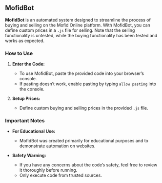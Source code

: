 ## MofidBot

**MofidBot** is an automated system designed to streamline the process of buying and selling on the Mofid Online platform. With MofidBot, you can define custom prices in a `.js` file for selling. Note that the selling functionality is untested, while the buying functionality has been tested and works as expected.

### How to Use

1. **Enter the Code:**
   - To use MofidBot, paste the provided code into your browser’s console.
   - If pasting doesn’t work, enable pasting by typing `allow pasting` into the console.

2. **Setup Prices:**
   - Define custom buying and selling prices in the provided `.js` file.

### Important Notes

- **For Educational Use:**
  - MofidBot was created primarily for educational purposes and to demonstrate automation on websites.

- **Safety Warning:**
  - If you have any concerns about the code’s safety, feel free to review it thoroughly before running.
  - Only execute code from trusted sources.
